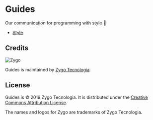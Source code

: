 Guides
======

Our communication for programming with style 🐜

* [Style](./style)

Credits
-------

![Zygo](https://v.fastcdn.co/t/a849570b/f5766d1d/1569515960-40045796-118x72-logo.png)

Guides is maintained by [Zygo Tecnologia](zygotecnologia.com).

License
-------

Guides is © 2019 Zygo Tecnologia. It is distributed under the [Creative Commons
Attribution License](https://creativecommons.org/licenses/by/4.0/).

The names and logos for Zygo are trademarks of Zygo Tecnologia.
